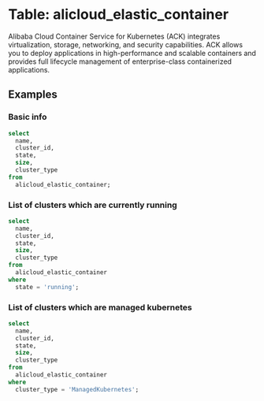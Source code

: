 # Table: alicloud_elastic_container

Alibaba Cloud Container Service for Kubernetes (ACK) integrates virtualization, storage, networking, and security capabilities. ACK allows you to deploy applications in high-performance and scalable containers and provides full lifecycle management of enterprise-class containerized applications.

## Examples

### Basic info

```sql
select
  name,
  cluster_id,
  state,
  size,
  cluster_type
from
  alicloud_elastic_container;
```

### List of clusters which are currently running

```sql
select
  name,
  cluster_id,
  state,
  size,
  cluster_type
from
  alicloud_elastic_container
where
  state = 'running';
```

### List of clusters which are managed kubernetes

```sql
select
  name,
  cluster_id,
  state,
  size,
  cluster_type
from
  alicloud_elastic_container
where
  cluster_type = 'ManagedKubernetes';
```
